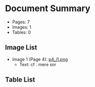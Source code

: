 # Document Summary

- Pages: 7
- Images: 1
- Tables: 0

## Image List

- Image 1 (Page 4): [p4_i1.png](pdf_images/p4_i1.png)
  - Text: cf . mere snr

## Table List

